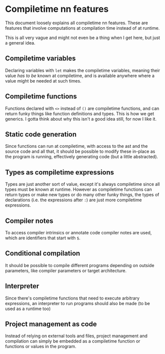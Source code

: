 # Compiletime nn features

This document loosely explains all compiletime nn features. These are features that involve computations at compilation time instead of at runtime.

This is all very vague and might not even be a thing when I get here, but just a general idea.

## Compiletime variables
Declaring variables with `let` makes the compiletime variables, meaning their value _has to be_ known at compiletime, and is available anywhere where a value might be needed at such times. 

## Compiletime functions
Functions declared with `<>` instead of `()` are compiletime functions, and can return funky things like function definitions and types. This is how we get generics. I gotta think about why this isn't a good idea still, for now I like it.

## Static code generation
Since functions can run at compiletime, with access to the ast and the source code and all that, it should be possible to modify these in-place as the program is running, effectively generating code (but a little abstracted).

## Types as compiletime expressions
Types are just another sort of value, except it's always compiletime since all types must be known at runtime. However as compiletime functions can return types or make new types or do many other funky things, the types of declarations (i.e. the expressions after `:`) are just more compiletime expressions.

## Compiler notes
To access compiler intrinsics or annotate code compiler notes are used, which are identifiers that start with `$`.

## Conditional compilation
It should be possible to compile different programs depending on outside parameters, like compiler parameters or target architecture.

## Interpreter
Since there's compiletime functions that need to execute arbitrary expressions, an interpreter to run programs should also be made (to be used as a runtime too)

## Project management as code
Instead of relying on external tools and files, project management and compilation can simply be embedded as a compiletime function or functions or values in the program.